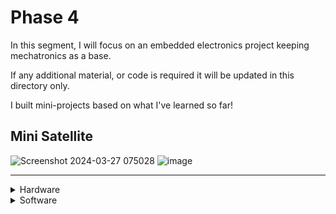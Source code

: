 # Phase 4

In this segment, I will focus on an embedded electronics project keeping mechatronics as a base.


If any additional material, or code is required it will be updated in this directory only.

I built mini-projects based on what I've learned so far!

## Mini Satellite
![Screenshot 2024-03-27 075028](https://github.com/bala5000/100DaysHardware/assets/95612640/ece83d6e-825f-4195-82ba-f718ca791550)
![image](https://github.com/bala5000/100DaysHardware/assets/95612640/da5232e0-60c9-469e-8965-9552d12cd4d8)

---

<details>
  <summary>Hardware</summary>
  The main components of hardware include:

  - Plastic Extrusion [20x40]
  - Raspberry Pi Pico
  - MQ-2 Sensor
  - Sd card
  - USB Cable
  - Gyroscope

|      Name      | Weight [gm] | Time [In Hr] |
|:--------------:|:-----------:|:------------:|
| Main Enclosure |     100     |     11.9     |
|  End Enclosure |      29     |      3.8     |
|  Bottom Cover  |      14     |      1.3     |
|    Top Cover   |      14     |       1      |
|   Logo Cover   |      8      |       1      |
|                |    165 gm   |    19.3 Hr   |

  ##
</details>

<details>
<summary>Software</summary>

The program required that  Raspberry Pi Pico be uploaded to my github profile![Software](https://github.com/bala5000/Mini-Satellite)

##User Interface
UI UX APP Link
![UI](https://drive.google.com/drive/folders/1hrZSTGXc6RPxkL3IPaj8su-j_UfkMSZJ?usp=sharing)
![image](https://github.com/bala5000/100DaysHardware/assets/95612640/9520656d-1b35-4b41-83bd-c77591068946)



